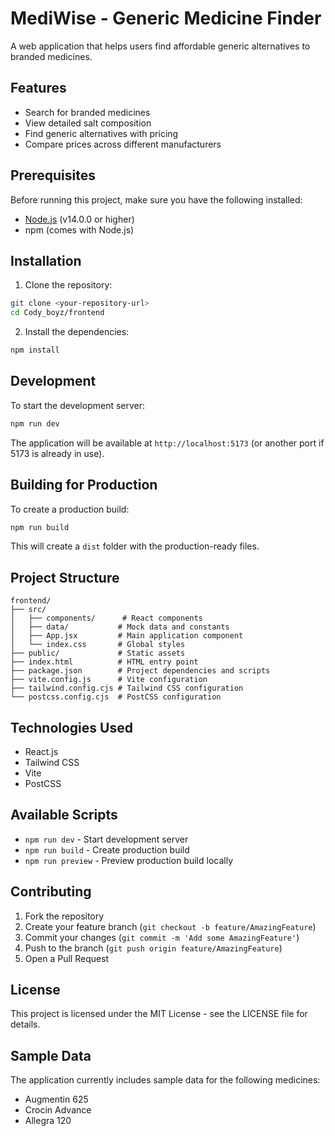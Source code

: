 # MediWise - Generic Medicine Finder

A web application that helps users find affordable generic alternatives to branded medicines.

## Features

- Search for branded medicines
- View detailed salt composition
- Find generic alternatives with pricing
- Compare prices across different manufacturers

## Prerequisites

Before running this project, make sure you have the following installed:

- [Node.js](https://nodejs.org/) (v14.0.0 or higher)
- npm (comes with Node.js)

## Installation

1. Clone the repository:

```bash
git clone <your-repository-url>
cd Cody_boyz/frontend
```

2. Install the dependencies:

```bash
npm install
```

## Development

To start the development server:

```bash
npm run dev
```

The application will be available at `http://localhost:5173` (or another port if 5173 is already in use).

## Building for Production

To create a production build:

```bash
npm run build
```

This will create a `dist` folder with the production-ready files.

## Project Structure

```
frontend/
├── src/
│   ├── components/      # React components
│   ├── data/           # Mock data and constants
│   ├── App.jsx         # Main application component
│   └── index.css       # Global styles
├── public/             # Static assets
├── index.html          # HTML entry point
├── package.json        # Project dependencies and scripts
├── vite.config.js      # Vite configuration
├── tailwind.config.cjs # Tailwind CSS configuration
└── postcss.config.cjs  # PostCSS configuration
```

## Technologies Used

- React.js
- Tailwind CSS
- Vite
- PostCSS

## Available Scripts

- `npm run dev` - Start development server
- `npm run build` - Create production build
- `npm run preview` - Preview production build locally

## Contributing

1. Fork the repository
2. Create your feature branch (`git checkout -b feature/AmazingFeature`)
3. Commit your changes (`git commit -m 'Add some AmazingFeature'`)
4. Push to the branch (`git push origin feature/AmazingFeature`)
5. Open a Pull Request

## License

This project is licensed under the MIT License - see the LICENSE file for details.

## Sample Data

The application currently includes sample data for the following medicines:

- Augmentin 625
- Crocin Advance
- Allegra 120

